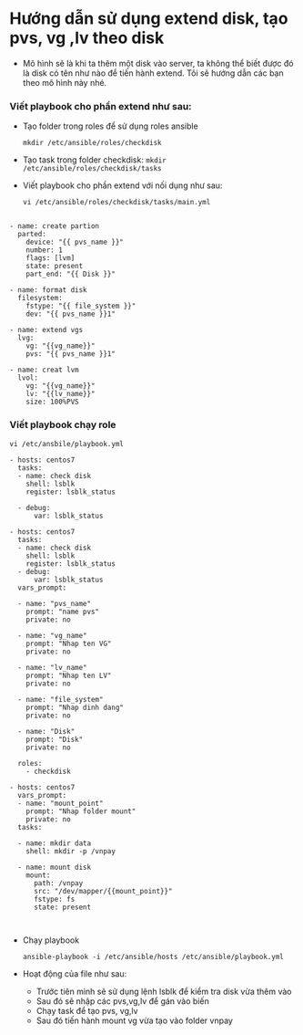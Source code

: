 # Hướng dẫn sử dụng extend disk, tạo pvs, vg ,lv theo disk 

- Mô hình sẽ là khi ta thêm một disk vào server, ta không thể biết được đó là disk có tên như nào để tiến hành extend. Tôi sẽ hướng dẫn các bạn theo mô hình này nhé.

### Viết playbook cho phần extend như sau:

- Tạo folder trong roles để sử dụng roles ansible

    `mkdir /etc/ansible/roles/checkdisk `

- Tạo task trong folder checkdisk:
    ` mkdir /etc/ansible/roles/checkdisk/tasks `

- Viết playbook cho phần extend với nối dụng như sau:

    ` vi /etc/ansible/roles/checkdisk/tasks/main.yml `

```

- name: create partion
  parted:
    device: "{{ pvs_name }}"
    number: 1
    flags: [lvm]
    state: present
    part_end: "{{ Disk }}"

- name: format disk
  filesystem:
    fstype: "{{ file_system }}"
    dev: "{{ pvs_name }}1"

- name: extend vgs
  lvg:
    vg: "{{vg_name}}"
    pvs: "{{ pvs_name }}1"

- name: creat lvm
  lvol:
    vg: "{{vg_name}}"
    lv: "{{lv_name}}"
    size: 100%PVS

```

### Viết playbook chạy role

` vi /etc/ansbile/playbook.yml `

```
- hosts: centos7
  tasks:
  - name: check disk
    shell: lsblk
    register: lsblk_status

  - debug:
      var: lsblk_status

- hosts: centos7
  tasks:
  - name: check disk
    shell: lsblk
    register: lsblk_status
  - debug:
      var: lsblk_status
  vars_prompt:

  - name: "pvs_name"
    prompt: "name pvs"
    private: no

  - name: "vg_name"
    prompt: "Nhap ten VG"
    private: no

  - name: "lv_name"
    prompt: "Nhap ten LV"
    private: no

  - name: "file_system"
    prompt: "Nhap dinh dang"
    private: no

  - name: "Disk"
    prompt: "Disk"
    private: no

  roles:
    - checkdisk

- hosts: centos7
  vars_prompt:
  - name: "mount_point"
    prompt: "Nhap folder mount"
    private: no
  tasks:

  - name: mkdir data
    shell: mkdir -p /vnpay

  - name: mount disk
    mount:
      path: /vnpay
      src: "/dev/mapper/{{mount_point}}"
      fstype: fs
      state: present



```


- Chạy playbook

    ` ansible-playbook -i /etc/ansible/hosts /etc/ansible/playbook.yml `

- Hoạt động của file như sau:

    - Trước tiên mình sẽ sử dụng lệnh lsblk để kiểm tra disk vừa thêm vào
    - Sau đó sẽ nhập các pvs,vg,lv để gán vào biến
    - Chạy task để tạo pvs, vg,lv
    - Sau đó tiến hành mount vg vừa tạo vào folder vnpay